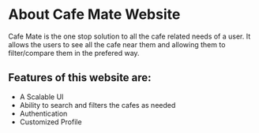 
<h1>About Cafe Mate Website</h1>
<p>Cafe Mate is the one stop solution to all the cafe related needs of a user. It allows the users to see all the cafe near them and allowing them to filter/compare them in the prefered way.</p>
<h2>Features of this website are:</h2>
<ul>
    <li>A Scalable UI</li>
    <li>Ability to search and filters the cafes as needed</li>
    <li>Authentication</li>
    <li>Customized Profile</li>
</ul>